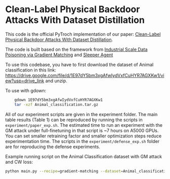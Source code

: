 # Clean-Label Physical Backdoor Attacks With Dataset Distillation 

This code is the official PyTroch implementation of our paper: [Clean-Label Physical Backdoor Attacks With Dataset Distillation](https://arxiv.org/abs/2407.19203). 

The code is built based on the framework from [Industrial Scale Data Poisoning via Gradient Matching](https://github.com/JonasGeiping/poisoning-gradient-matching) and [Sleeper Agent](https://github.com/hsouri/Sleeper-Agent.git)

To use this codebase, you have to first download the dataset of Animal classification in this link: https://drive.google.com/file/d/1E97dY5bm3xgAfwIydVxfCuHYR7AGXKw1/view?usp=drive_link and unzip.

To use with gdown:
```bash
    gdown 1E97dY5bm3xgAfwIydVxfCuHYR7AGXKw1
    tar -xzf Animal_classification.tar.gz
```

All of our experiment scripts are given in the experiment folder. The main table results (Table 1) can be reproduced by running the scripts in  ```experiment/paper_exp.sh```. The estimated time to run an experiment with the GM attack under full-finetuning in that script is ~7 hours on A5000 GPUs. You can set smaller retraining factor and smaller optimization steps reduce experimentation time. The scripts in the ```experiment/defense_exp.sh``` folder are for reproducing the defense experiments.

Example running script on the Animal Classification dataset with GM attack and CW loss:

```bash
python main.py --recipe=gradient-matching --dataset=Animal_classification --eps=16 --alpha=0.1 --source_criterion=cw --trigger=tennis --net=resnet18_imagenet --poisonkey=11-19 --trigger=tennis --devices=0,1 --save_poison=poison_only --model_seed=123456 --poison_seed=123456 --exp_name=Animal_classification_gm 
```
